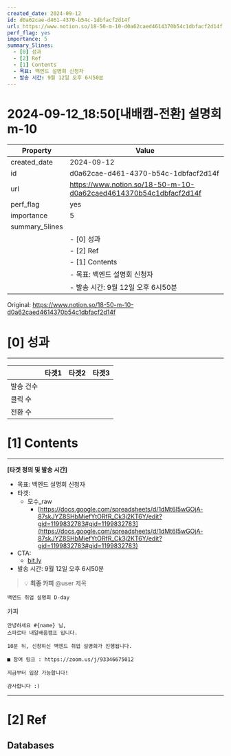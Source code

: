```yaml
---
created_date: 2024-09-12
id: d0a62cae-d461-4370-b54c-1dbfacf2d14f
url: https://www.notion.so/18-50-m-10-d0a62caed4614370b54c1dbfacf2d14f
perf_flag: yes
importance: 5
summary_5lines:
  - [0] 성과
  - [2] Ref
  - [1] Contents
  - 목표: 백엔드 설명회 신청자
  - 발송 시간: 9월 12일 오후 6시50분
---
```


# 2024-09-12_18:50[내배캠-전환] 설명회 m-10

| Property | Value |
| --- | --- |
| created_date | 2024-09-12 |
| id | d0a62cae-d461-4370-b54c-1dbfacf2d14f |
| url | https://www.notion.so/18-50-m-10-d0a62caed4614370b54c1dbfacf2d14f |
| perf_flag | yes |
| importance | 5 |
| summary_5lines | |
|  | - [0] 성과 |
|  | - [2] Ref |
|  | - [1] Contents |
|  | - 목표: 백엔드 설명회 신청자 |
|  | - 발송 시간: 9월 12일 오후 6시50분 |

Original: https://www.notion.so/18-50-m-10-d0a62caed4614370b54c1dbfacf2d14f

# [0] 성과

---
|  | 타겟1 | 타겟2 | 타겟3 |
| --- | --- | --- | --- |
| 발송 건수 |  |  |  |
| 클릭 수  |  |  |  |
| 전환 수 |  |  |  |

# [1] Contents

---
**[타겟 정의 및 발송 시간]**
- 목표: 백엔드 설명회 신청자
- 타겟:
  - 모수_raw
    - [https://docs.google.com/spreadsheets/d/1dMt6l5wGOjA-87skJYZ8SHbMiefYtORfR_Ck3j2KT6Y/edit?gid=1199832783#gid=1199832783](https://docs.google.com/spreadsheets/d/1dMt6l5wGOjA-87skJYZ8SHbMiefYtORfR_Ck3j2KT6Y/edit?gid=1199832783#gid=1199832783)
- CTA:
  - [bit.ly](http://bit.ly/)
- 발송 시간: 9월 12일 오후 6시50분
> 💡 **최종 카피** @user 
제목
```plain text
백엔드 취업 설명회 D-day
```
카피
```plain text
안녕하세요 #{name} 님,
스파르타 내일배움캠프 입니다.

10분 뒤, 신청하신 백엔드 취업 설명회가 진행됩니다.

■ 참여 링크 : https://zoom.us/j/93346675012

지금부터 입장 가능합니다!

감사합니다 :)
```

---

# [2] Ref

## Databases
